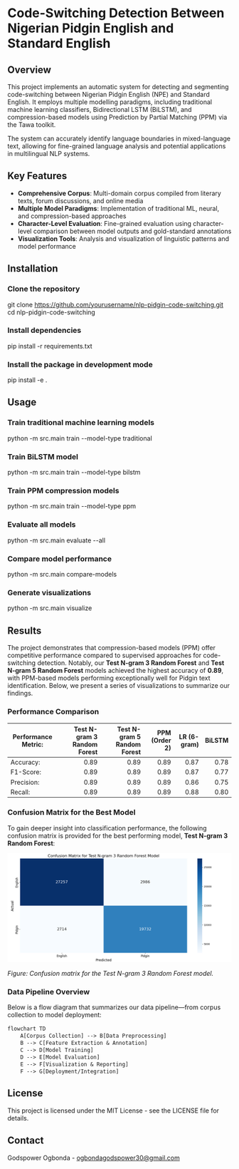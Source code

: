 # Code-Switching Detection Between Nigerian Pidgin English and Standard English

## Overview

This project implements an automatic system for detecting and segmenting code-switching between Nigerian Pidgin English (NPE) and Standard English. It employs multiple modelling paradigms, including traditional machine learning classifiers, Bidirectional LSTM (BiLSTM), and compression-based models using Prediction by Partial Matching (PPM) via the Tawa toolkit.

The system can accurately identify language boundaries in mixed-language text, allowing for fine-grained language analysis and potential applications in multilingual NLP systems.

## Key Features

- **Comprehensive Corpus**: Multi-domain corpus compiled from literary texts, forum discussions, and online media
- **Multiple Model Paradigms**: Implementation of traditional ML, neural, and compression-based approaches
- **Character-Level Evaluation**: Fine-grained evaluation using character-level comparison between model outputs and gold-standard annotations
- **Visualization Tools**: Analysis and visualization of linguistic patterns and model performance

## Installation

### Clone the repository
git clone https://github.com/yourusername/nlp-pidgin-code-switching.git
cd nlp-pidgin-code-switching

### Install dependencies
pip install -r requirements.txt

### Install the package in development mode
pip install -e .

## Usage

### Train traditional machine learning models
python -m src.main train --model-type traditional

### Train BiLSTM model
python -m src.main train --model-type bilstm

### Train PPM compression models
python -m src.main train --model-type ppm

### Evaluate all models
python -m src.main evaluate --all

### Compare model performance
python -m src.main compare-models

### Generate visualizations
python -m src.main visualize

## Results
The project demonstrates that compression-based models (PPM) offer competitive performance compared to supervised approaches for code-switching detection. Notably, our **Test N-gram 3 Random Forest** and **Test N-gram 5 Random Forest** models achieved the highest accuracy of **0.89**, with PPM-based models performing exceptionally well for Pidgin text identification. Below, we present a series of visualizations to summarize our findings.

### Performance Comparison

| Performance Metric: | Test N-gram 3 Random Forest | Test N-gram 5 Random Forest | PPM (Order 2) | LR (6-gram) | BiLSTM |
| ------------------- | ---------------------------: | ---------------------------: | ------------: | ----------: | -----: |
| Accuracy:           | 0.89                       | 0.89                       | 0.89         | 0.87       | 0.78   |
| F1-Score:           | 0.89                       | 0.89                       | 0.89         | 0.87       | 0.77   |
| Precision:          | 0.89                       | 0.89                       | 0.89         | 0.86       | 0.75   |
| Recall:             | 0.89                       | 0.89                       | 0.89         | 0.88       | 0.80   |



### Confusion Matrix for the Best Model

To gain deeper insight into classification performance, the following confusion matrix is provided for the best performing model, **Test N-gram 3 Random Forest**:

![Confusion Matrix](outputs/visualizations/journal/Figure_1.png)

*Figure: Confusion matrix for the Test N-gram 3 Random Forest model.*

### Data Pipeline Overview

Below is a flow diagram that summarizes our data pipeline—from corpus collection to model deployment:

```mermaid
flowchart TD
    A[Corpus Collection] --> B[Data Preprocessing]
    B --> C[Feature Extraction & Annotation]
    C --> D[Model Training]
    D --> E[Model Evaluation]
    E --> F[Visualization & Reporting]
    F --> G[Deployment/Integration]
```



## License
This project is licensed under the MIT License - see the LICENSE file for details.


## Contact
Godspower Ogbonda - ogbondagodspower30@gmail.com
